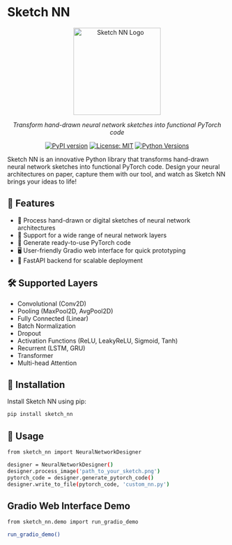 # Sketch NN

<div align="center">
  <img src="logos/plain_logo.jpg" alt="Sketch NN Logo" width="200"/>
  <p><em>Transform hand-drawn neural network sketches into functional PyTorch code</em></p>
</div>

<div align="center">
  
  [![PyPI version](https://badge.fury.io/py/sketch-nn.svg)](https://badge.fury.io/py/sketch-nn)
  [![License: MIT](https://img.shields.io/badge/License-MIT-yellow.svg)](https://opensource.org/licenses/MIT)
  [![Python Versions](https://img.shields.io/pypi/pyversions/sketch-nn.svg)](https://pypi.org/project/sketch-nn/)

</div>

Sketch NN is an innovative Python library that transforms hand-drawn neural network sketches into functional PyTorch code. Design your neural architectures on paper, capture them with our tool, and watch as Sketch NN brings your ideas to life!

## 🌟 Features

- 📸 Process hand-drawn or digital sketches of neural network architectures
- 🧠 Support for a wide range of neural network layers
- 🔧 Generate ready-to-use PyTorch code
- 🖥️ User-friendly Gradio web interface for quick prototyping
- 🚀 FastAPI backend for scalable deployment

## 🛠️ Supported Layers

- Convolutional (Conv2D)
- Pooling (MaxPool2D, AvgPool2D)
- Fully Connected (Linear)
- Batch Normalization
- Dropout
- Activation Functions (ReLU, LeakyReLU, Sigmoid, Tanh)
- Recurrent (LSTM, GRU)
- Transformer
- Multi-head Attention

## 🚀 Installation

Install Sketch NN using pip:

```bash
pip install sketch_nn
```

## 🚀 Usage

```bash
from sketch_nn import NeuralNetworkDesigner

designer = NeuralNetworkDesigner()
designer.process_image('path_to_your_sketch.png')
pytorch_code = designer.generate_pytorch_code()
designer.write_to_file(pytorch_code, 'custom_nn.py')
```
## Gradio Web Interface Demo

```bash
from sketch_nn.demo import run_gradio_demo

run_gradio_demo()
```

